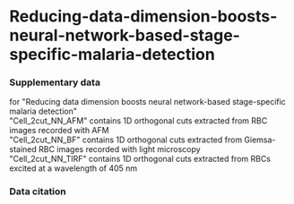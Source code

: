 # Reducing-data-dimension-boosts-neural-network-based-stage-specific-malaria-detection
### Supplementary data
for "Reducing data dimension boosts neural network-based stage-specific malaria detection"<br />
"Cell_2cut_NN_AFM" contains 1D orthogonal cuts extracted from RBC images recorded with AFM<br />
"Cell_2cut_NN_BF" contains 1D orthogonal cuts extracted from Giemsa-stained RBC images recorded with light microscopy<br />
"Cell_2cut_NN_TIRF" contains 1D orthogonal cuts extracted from RBCs excited at a wavelength of 405 nm
### Data citation


